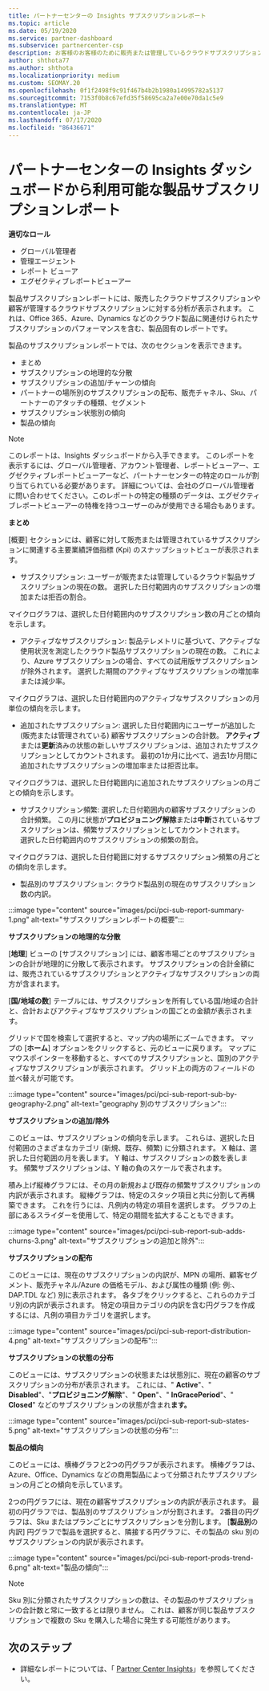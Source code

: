 ```yaml
---
title: パートナーセンターの Insights サブスクリプションレポート
ms.topic: article
ms.date: 05/19/2020
ms.service: partner-dashboard
ms.subservice: partnercenter-csp
description: お客様のお客様のために販売または管理しているクラウドサブスクリプションに関して、何をしているか、さらに改善できる場所をご確認ください。
author: shthota77
ms.author: shthota
ms.localizationpriority: medium
ms.custom: SEOMAY.20
ms.openlocfilehash: 0f1f2498f9c91f467b4b2b1980a14995782a5137
ms.sourcegitcommit: 7153f0b8c67efd35f58695ca2a7e00e70da1c5e9
ms.translationtype: MT
ms.contentlocale: ja-JP
ms.lasthandoff: 07/17/2020
ms.locfileid: "86436671"
---
```

# <a name="product-subscriptions-report-available-from-the-partner-center-insights-dashboard"></a>パートナーセンターの Insights ダッシュボードから利用可能な製品サブスクリプションレポート

**適切なロール**
- グローバル管理者
- 管理エージェント
- レポート ビューア
- エグゼクティブレポートビューアー

製品サブスクリプションレポートには、販売したクラウドサブスクリプションや顧客が管理するクラウドサブスクリプションに対する分析が表示されます。 これは、Office 365、Azure、Dynamics などのクラウド製品に関連付けられたサブスクリプションのパフォーマンスを含む、製品固有のレポートです。

製品のサブスクリプションレポートでは、次のセクションを表示できます。

- まとめ
- サブスクリプションの地理的な分散
- サブスクリプションの追加/チャーンの傾向
- パートナーの場所別のサブスクリプションの配布、販売チャネル、Sku、パートナーのアタッチの種類、セグメント
- サブスクリプション状態別の傾向
- 製品の傾向

 > [!NOTE]
 > このレポートは、Insights ダッシュボードから入手できます。 このレポートを表示するには、グローバル管理者、アカウント管理者、レポートビューアー、エグゼクティブレポートビューアーなど、パートナーセンターの特定のロールが割り当てられている必要があります。 詳細については、会社のグローバル管理者に問い合わせてください。このレポートの特定の種類のデータは、エグゼクティブレポートビューアーの特権を持つユーザーのみが使用できる場合もあります。

**まとめ**

[概要] セクションには、顧客に対して販売または管理されているサブスクリプションに関連する主要業績評価指標 (Kpi) のスナップショットビューが表示されます。  

- サブスクリプション: ユーザーが販売または管理しているクラウド製品サブスクリプションの現在の数。
選択した日付範囲内のサブスクリプションの増加または拒否の割合。

マイクログラフは、選択した日付範囲内のサブスクリプション数の月ごとの傾向を示します。

- アクティブなサブスクリプション: 製品テレメトリに基づいて、アクティブな使用状況を測定したクラウド製品サブスクリプションの現在の数。 これにより、Azure サブスクリプションの場合、すべての試用版サブスクリプションが除外されます。
選択した期間のアクティブなサブスクリプションの増加率または減少率。

マイクログラフは、選択した日付範囲内のアクティブなサブスクリプションの月単位の傾向を示します。

- 追加されたサブスクリプション: 選択した日付範囲内にユーザーが追加した (販売または管理されている) 顧客サブスクリプションの合計数。 **アクティブ**または**更新**済みの状態の新しいサブスクリプションは、追加されたサブスクリプションとしてカウントされます。
最初の1か月に比べて、過去1か月間に追加されたサブスクリプションの増加率または拒否比率。

マイクログラフは、選択した日付範囲内に追加されたサブスクリプションの月ごとの傾向を示します。

- サブスクリプション頻繁: 選択した日付範囲内の顧客サブスクリプションの合計頻繁。 この月に状態が**プロビジョニング解除**または**中断**されているサブスクリプションは、頻繁サブスクリプションとしてカウントされます。  
選択した日付範囲内のサブスクリプションの頻繁の割合。

マイクログラフは、選択した日付範囲に対するサブスクリプション頻繁の月ごとの傾向を示します。

- 製品別のサブスクリプション: クラウド製品別の現在のサブスクリプション数の内訳。

:::image type="content" source="images/pci/pci-sub-report-summary-1.png" alt-text="サブスクリプションレポートの概要":::

**サブスクリプションの地理的な分散**

[**地理**] ビューの [サブスクリプション] には、顧客市場ごとのサブスクリプションの合計が地理的に分散して表示されます。 サブスクリプションの合計金額には、販売されているサブスクリプションとアクティブなサブスクリプションの両方が含まれます。

[**国/地域の数**] テーブルには、サブスクリプションを所有している国/地域の合計と、合計およびアクティブなサブスクリプションの国ごとの金額が表示されます。

グリッドで国を検索して選択すると、マップ内の場所にズームできます。 マップの [**ホーム**] オプションをクリックすると、元のビューに戻ります。 マップにマウスポインターを移動すると、すべてのサブスクリプションと、国別のアクティブなサブスクリプションが表示されます。 グリッド上の両方のフィールドの並べ替えが可能です。

:::image type="content" source="images/pci/pci-sub-report-sub-by-geography-2.png" alt-text="geography 別のサブスクリプション":::

**サブスクリプションの追加/除外**

このビューは、サブスクリプションの傾向を示します。 これらは、選択した日付範囲のさまざまなカテゴリ (新規、既存、頻繁) に分類されます。 X 軸は、選択した日付範囲の月を表します。 Y 軸は、サブスクリプションの数を表します。 頻繁サブスクリプションは、Y 軸の負のスケールで表されます。 

積み上げ縦棒グラフには、その月の新規および既存の頻繁サブスクリプションの内訳が表示されます。 縦棒グラフは、特定のスタック項目と共に分割して再構築できます。 これを行うには、凡例内の特定の項目を選択します。 グラフの上部にあるスライダーを使用して、特定の期間を拡大することもできます。

:::image type="content" source="images/pci/pci-sub-report-sub-adds-churns-3.png" alt-text="サブスクリプションの追加と除外":::

**サブスクリプションの配布**

このビューには、現在のサブスクリプションの内訳が、MPN の場所、顧客セグメント、販売チャネル/Azure の価格モデル、および属性の種類 (例: 例:、DAP.TDL など) 別に表示されます。 各タブをクリックすると、これらのカテゴリ別の内訳が表示されます。 特定の項目カテゴリの内訳を含む円グラフを作成するには、凡例の項目カテゴリを選択します。

:::image type="content" source="images/pci/pci-sub-report-distribution-4.png" alt-text="サブスクリプションの配布":::

**サブスクリプションの状態の分布**

このビューには、サブスクリプションの状態または状態別に、現在の顧客のサブスクリプションの分布が表示されます。 これには、" **Active**"、" **Disabled**"、"**プロビジョニング解除**"、" **Open**"、" **InGracePeriod**"、" **Closed**" などのサブスクリプションの状態が含まれ**ます。**

:::image type="content" source="images/pci/pci-sub-report-sub-states-5.png" alt-text="サブスクリプションの状態の分布":::

**製品の傾向**

このビューには、横棒グラフと2つの円グラフが表示されます。 横棒グラフは、Azure、Office、Dynamics などの商用製品によって分類されたサブスクリプションの月ごとの傾向を示しています。

2つの円グラフには、現在の顧客サブスクリプションの内訳が表示されます。 最初の円グラフでは、製品別のサブスクリプションが分割されます。 2番目の円グラフは、Sku またはプランごとにサブスクリプションを分割します。 [**製品別**の内訳] 円グラフで製品を選択すると、隣接する円グラフに、その製品の sku 別のサブスクリプションの内訳が表示されます。

:::image type="content" source="images/pci/pci-sub-report-prods-trend-6.png" alt-text="製品の傾向":::

> [!NOTE]
 > Sku 別に分類されたサブスクリプションの数は、その製品のサブスクリプションの合計数と常に一致するとは限りません。 これは、顧客が同じ製品サブスクリプションで複数の Sku を購入した場合に発生する可能性があります。

## <a name="next-steps"></a>次のステップ

- 詳細なレポートについては、「 [Partner Center Insights](partner-center-insights.md)」を参照してください。
